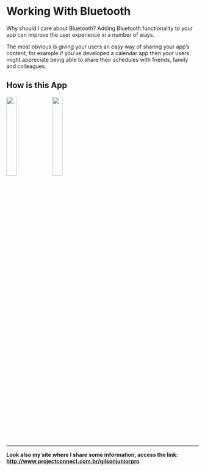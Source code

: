 # Working With Bluetooth

Why should I care about Bluetooth?
Adding Bluetooth functionality to your app can improve the user experience in a number of ways.

The most obvious is giving your users an easy way of sharing your app’s content, for example if you’ve 
developed a calendar app then your users might appreciate being able to share their schedules with friends, 
family and colleagues.

## How is this App
<img src="http://www.projectconnect.com.br/github_imagens/Screenshot_20181226-151103.png" width="23%"></img>
<img src="http://www.projectconnect.com.br/github_imagens/Screenshot_20181226-151108.png" width="23%"></img>

-------------
**Look also my site where I share some information, access the link: http://www.projectconnect.com.br/gilsonjuniorpro**
